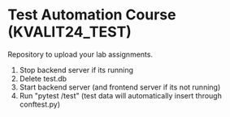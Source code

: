 # Test Automation Course (KVALIT24_TEST)


Repository to upload your lab assignments.

1. Stop backend server if its running
2. Delete test.db
3. Start backend server (and frontend server if its not running)
4. Run "pytest /test" (test data will automatically insert through conftest.py)

